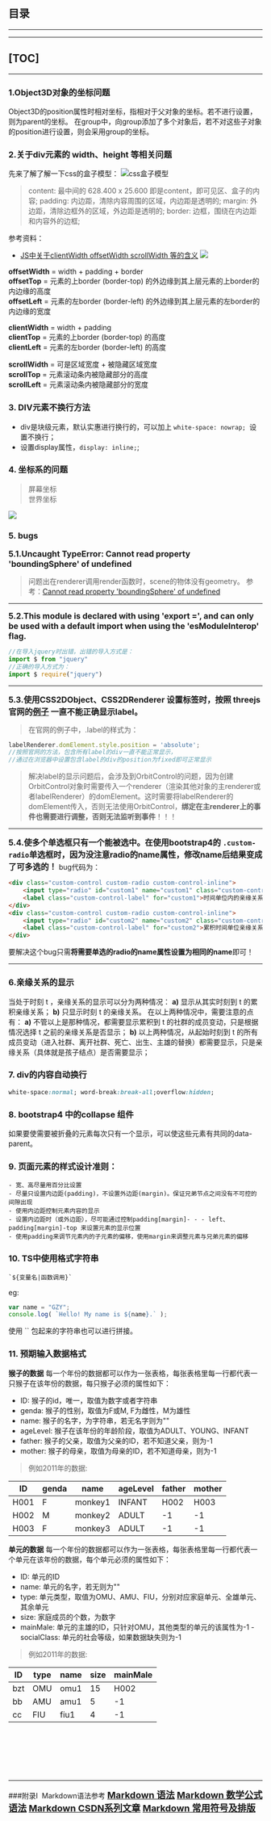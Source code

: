 

目录
---
---
---
[TOC]
---
---


### 1.Object3D对象的坐标问题<span id="c1"></span>
Object3D的position属性时相对坐标，指相对于父对象的坐标。若不进行设置，则为parent的坐标。
在group中，向group添加了多个对象后，若不对这些子对象的position进行设置，则会采用group的坐标。

### 2.关于div元素的 width、height 等相关问题<span id="c2"></span>
先来了解了解一下css的盒子模型：
![css盒子模型](./src/assets/box_model.jpg)
>content: 最中间的 628.400 x 25.600 即是content，即可见区、盒子的内容;
>padding: 内边距，清除内容周围的区域，内边距是透明的;
>margin: 外边距，清除边框外的区域，外边距是透明的;
>border: 边框，围绕在内边距和内容外的边框;

参考资料：
- [JS中关于clientWidth offsetWidth scrollWidth 等的含义](https://www.cnblogs.com/fullhouse/archive/2012/01/16/2324131.html)
![](https://images.cnblogs.com/cnblogs_com/nianshi/0928300.gif)

**offsetWidth** = width + padding + border  
**offsetTop** = 元素的上border (border-top) 的外边缘到其上层元素的上border的内边缘的高度   
**offsetLeft** = 元素的左border (border-left) 的外边缘到其上层元素的左border的内边缘的宽度 

**clientWidth** = width + padding  
**clientTop** = 元素的上border (border-top) 的高度  
**clientLeft** = 元素的左border (border-left) 的高度  

**scrollWidth** = 可是区域宽度 + 被隐藏区域宽度  
**scrollTop** = 元素滚动条内被隐藏部分的高度    
**scrollLeft** = 元素滚动条内被隐藏部分的宽度   

### 3. DIV元素不换行方法<span id='c3'></span>
- div是块级元素，默认实惠进行换行的，可以加上 ```white-space: nowrap; ```设置不换行；
- 设置display属性，```display: inline;```;

### 4. 坐标系的问题<span id='c4'></span>
> 屏幕坐标  <br>
> 世界坐标  <br>  

![](https://img-blog.csdn.net/20180904172030185?watermark/2/text/aHR0cHM6Ly9ibG9nLmNzZG4ubmV0L3dlaXRhbWluZzE=/font/5a6L5L2T/fontsize/400/fill/I0JBQkFCMA==/dissolve/70)

### 5. bugs<span id='c5'></span>
<font size=3><b>5.1.Uncaught TypeError: Cannot read property 'boundingSphere' of undefined</b></font>
> 问题出在renderer调用render函数时，scene的物体没有geometry。
参考：[Cannot read property 'boundingSphere' of undefined](https://stackoverflow.com/questions/51057266/cannot-read-property-boundingsphere-of-undefined)  

---
<font size=3><b>5.2.This module is declared with using 'export =', and can only be used with a default import when using the 'esModuleInterop' flag.</b></font>

```typescript 
//在导入jquery时出错，出错的导入方式是：
import $ from "jquery"
//正确的导入方式为：
import $ require("jquery")
```  
---
<font size=3><b>5.3.使用CSS2DObject、CSS2DRenderer 设置标签时，按照 threejs官网的[例子](https://github.com/mrdoob/three.js/blob/master/examples/css2d_label.html) 一直不能正确显示label。</b></font>
>在官网的例子中，.label的样式为：
```typescript
labelRenderer.domElement.style.position = 'absolute';
//按照官网的方法，包含所有label的div一直不能正常显示，
//通过在浏览器中设置包含label的div的position为fixed即可正常显示
```
>解决label的显示问题后，会涉及到OrbitControl的问题，因为创建OrbitControl对象时需要传入一个renderer（渲染其他对象的主renderer或者labelRenderer）的domElement。这时需要将labelRenderer的domElement传入，否则无法使用OrbitControl，<b>绑定在主renderer上的事件也需要进行调整，否则无法监听到事件</b>！！！
---
<font size=3><b>5.4.使多个单选框只有一个能被选中。在使用bootstrap4的 ```.custom-radio```单选框时，因为没注意radio的name属性，修改name后结果变成了可多选的！</b></font>
bug代码为：
```html
<div class="custom-control custom-radio custom-control-inline">
    <input type="radio" id="custom1" name="custom1" class="custom-control-input">
    <label class="custom-control-label" for="custom1">时间单位内的亲缘关系</label>
</div>
<div class="custom-control custom-radio custom-control-inline">
    <input type="radio" id="custom2" name="custom2" class="custom-control-input">
    <label class="custom-control-label" for="custom2">累积时间单位亲缘关系</label>
</div>
```
要解决这个bug只需<b>将需要单选的radio的name属性设置为相同的name</b>即可！

---


### 6.亲缘关系的显示<span id="c6"></span>
当处于时刻 t ，亲缘关系的显示可以分为两种情况：
**a)** 显示从其实时刻到 t 的累积亲缘关系；
**b)** 只显示时刻 t 的亲缘关系。
在以上两种情况中，需要注意的点有：
**a)** 不管以上是那种情况，都需要显示累积到 t 的社群的成员变动，只是根据情况选择 t 之前的亲缘关系是否显示；
**b)** 以上两种情况，从起始时刻到 t 的所有成员变动（进入社群、离开社群、死亡、出生、主雄的替换）都需要显示，只是亲缘关系（具体就是孩子结点）是否需要显示；


### 7. div的内容自动换行
```css
white-space:normal; word-break:break-all;overflow:hidden;
```

### 8. bootstrap4 中的collapse 组件
如果要使需要被折叠的元素每次只有一个显示，可以使这些元素有共同的data-parent。

### 9. 页面元素的样式设计准则：
    - 宽、高尽量用百分比设置
    - 尽量只设置内边距(padding)，不设置外边距(margin)。保证兄弟节点之间没有不可控的间隙出现
    - 使用内边距控制元素内容的显示
    - 设置内边距时（或外边距），尽可能通过控制padding[margin]- - - left、padding[margin]-top 来设置元素的显示位置
    - 使用padding来调节元素内的子元素的偏移，使用margin来调整元素与兄弟元素的偏移


### 10. TS中使用格式字符串
```
`${变量名|函数调用}`
```
eg:
```typescript
var name = "GZY";
console.log( `Hello! My name is ${name}.` );
```
使用 `` 包起来的字符串也可以进行拼接。

### 11. 预期输入数据格式
<b>猴子的数据</b>
每一个年份的数据都可以作为一张表格，每张表格里每一行都代表一只猴子在该年份的数据，每只猴子必须的属性如下：
- ID: 猴子的id，唯一，取值为数字或者字符串
- genda: 猴子的性别，取值为F或M, F为雌性，M为雄性
- name: 猴子的名字，为字符串，若无名字则为""
- ageLevel: 猴子在该年份的年龄阶段，取值为ADULT、YOUNG、INFANT
- father: 猴子的父亲，取值为父亲的ID，若不知道父亲，则为-1
- mother: 猴子的母亲，取值为母亲的ID，若不知道母亲，则为-1

>例如2011年的数据:  

|  ID   | genda  | name  | ageLevel  | father  | mother  |
|  ----  | ----  | ----  | ----  | ----  | ----  |
| H001  | F | monkey1 | INFANT | H002 | H003 |
| H002  | M | monkey2 | ADULT | -1 | -1 |
| H003  | F | monkey3 | ADULT | -1 | -1 |

<b>单元的数据</b>
每一个年份的数据都可以作为一张表格，每张表格里每一行都代表一个单元在该年份的数据，每个单元必须的属性如下：

- ID: 单元的ID
- name: 单元的名字，若无则为""
- type: 单元类型，取值为OMU、AMU、FIU，分别对应家庭单元、全雄单元、其余单元
- size: 家庭成员的个数，为数字
- mainMale: 单元的主雄的ID，只针对OMU，其他类型的单元的该属性为-1
-socialClass: 单元的社会等级，如果数据缺失则为-1
>例如2011年的数据:  

|  ID   | type  | name | size  | mainMale  |
|  ----  | ----  | ----  | ----  | ---- |
| bzt  | OMU | omu1 | 15 | H002 |
| bb  | AMU | amu1 | 5 | -1 |
| cc  | FIU | fiu1 | 4 | -1 |


<br><br><br><br><br>  

---
###附录I &nbsp;Markdown语法参考<span id="markdown-reference"></span>
<font size=4><b>[Markdown 语法](https://www.runoob.com/markdown/md-tutorial.html)
[Markdown 数学公式语法](https://www.jianshu.com/p/e74eb43960a1)
[Markdown CSDN系列文章](https://blog.csdn.net/m0_37167788/category_7293588.html)
[Markdown 常用符号及排版](https://blog.csdn.net/u013914471/article/details/82973812?depth_1-utm_source=distribute.pc_relevant.none-task-blog-BlogCommendFromBaidu-2&utm_source=distribute.pc_relevant.none-task-blog-BlogCommendFromBaidu-2)</b>
</font>